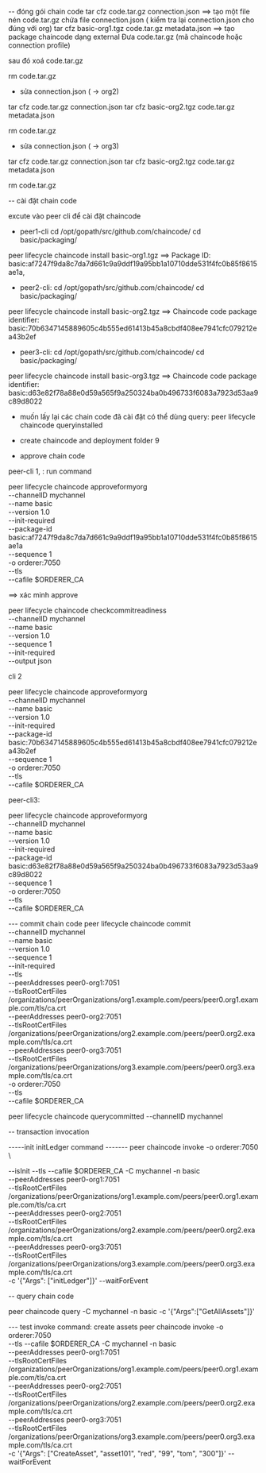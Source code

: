 -- đóng gói chain code 
tar cfz code.tar.gz connection.json    ==> tạo một file nén code.tar.gz chứa file connection.json
( kiểm tra lại connection.json cho đúng với org)
tar cfz basic-org1.tgz code.tar.gz metadata.json    ==> tạo package chaincode dạng external Đưa code.tar.gz (mã chaincode hoặc connection profile)

sau đó xoá code.tar.gz

rm code.tar.gz

+ sửa connection.json ( -> org2)

tar cfz code.tar.gz connection.json 
tar cfz basic-org2.tgz code.tar.gz metadata.json 

rm code.tar.gz

+ sửa connection.json ( -> org3)

tar cfz code.tar.gz connection.json 
tar cfz basic-org2.tgz code.tar.gz metadata.json 

rm code.tar.gz

-- cài đặt chain code 

excute vào peer cli để cài đặt chaincode
- peer1-cli
cd /opt/gopath/src/github.com/chaincode/
cd basic/packaging/

peer lifecycle chaincode install basic-org1.tgz
==> Package ID: basic:af7247f9da8c7da7d661c9a9ddf19a95bb1a10710dde531f4fc0b85f8615ae1a,

- peer2-cli: 
cd /opt/gopath/src/github.com/chaincode/
cd basic/packaging/

peer lifecycle chaincode install basic-org2.tgz
==> Chaincode code package identifier: basic:70b6347145889605c4b555ed61413b45a8cbdf408ee7941cfc079212ea43b2ef

- peer3-cli: 
cd /opt/gopath/src/github.com/chaincode/
cd basic/packaging/

peer lifecycle chaincode install basic-org3.tgz
==> Chaincode code package identifier: basic:d63e82f78a88e0d59a565f9a250324ba0b496733f6083a7923d53aa9c89d8022


+ muốn lấy lại các chain code đã cài  đặt có thể dùng query: 
peer lifecycle chaincode queryinstalled

- create chaincode and deployment
 folder 9

- approve chain code 

peer-cli 1, : run command

peer lifecycle chaincode approveformyorg \
  --channelID mychannel \
  --name basic \
  --version 1.0 \
  --init-required \
  --package-id basic:af7247f9da8c7da7d661c9a9ddf19a95bb1a10710dde531f4fc0b85f8615ae1a \
  --sequence 1 \
  -o orderer:7050 \
  --tls \
  --cafile $ORDERER_CA





==> xác minh approve

peer lifecycle chaincode checkcommitreadiness \
  --channelID mychannel \
  --name basic \
  --version 1.0 \
  --sequence 1 \
  --init-required \
  --output json



cli 2

peer lifecycle chaincode approveformyorg \
  --channelID mychannel \
  --name basic \
  --version 1.0 \
  --init-required \
  --package-id basic:70b6347145889605c4b555ed61413b45a8cbdf408ee7941cfc079212ea43b2ef \
  --sequence 1 \
  -o orderer:7050 \
  --tls \
  --cafile $ORDERER_CA


peer-cli3:

peer lifecycle chaincode approveformyorg \
  --channelID mychannel \
  --name basic \
  --version 1.0 \
  --init-required \
  --package-id basic:d63e82f78a88e0d59a565f9a250324ba0b496733f6083a7923d53aa9c89d8022 \
  --sequence 1 \
  -o orderer:7050 \
  --tls \
  --cafile $ORDERER_CA


--- commit chain code
peer lifecycle chaincode commit \
  --channelID mychannel \
  --name basic \
  --version 1.0 \
  --sequence 1 \
  --init-required \
  --tls \
  --peerAddresses peer0-org1:7051 \
    --tlsRootCertFiles /organizations/peerOrganizations/org1.example.com/peers/peer0.org1.example.com/tls/ca.crt \
  --peerAddresses peer0-org2:7051 \
    --tlsRootCertFiles /organizations/peerOrganizations/org2.example.com/peers/peer0.org2.example.com/tls/ca.crt \
  --peerAddresses peer0-org3:7051 \
    --tlsRootCertFiles /organizations/peerOrganizations/org3.example.com/peers/peer0.org3.example.com/tls/ca.crt \
  -o orderer:7050 \
  --tls \
  --cafile $ORDERER_CA



peer lifecycle chaincode querycommitted --channelID mychannel


-- transaction invocation



-----init initLedger command -------
peer chaincode invoke -o orderer:7050 \

--isInit --tls --cafile $ORDERER_CA -C mychannel -n basic \
 --peerAddresses peer0-org1:7051 \
    --tlsRootCertFiles /organizations/peerOrganizations/org1.example.com/peers/peer0.org1.example.com/tls/ca.crt \
  --peerAddresses peer0-org2:7051 \
    --tlsRootCertFiles /organizations/peerOrganizations/org2.example.com/peers/peer0.org2.example.com/tls/ca.crt \
  --peerAddresses peer0-org3:7051 \
    --tlsRootCertFiles /organizations/peerOrganizations/org3.example.com/peers/peer0.org3.example.com/tls/ca.crt \
-c '{"Args": ["initLedger"]}' --waitForEvent



-- query chain code

peer chaincode query -C mychannel -n basic -c '{"Args":["GetAllAssets"]}'




--- test invoke command: create assets 
peer chaincode invoke -o orderer:7050 \
--tls --cafile $ORDERER_CA -C mychannel -n basic \
 --peerAddresses peer0-org1:7051 \
    --tlsRootCertFiles /organizations/peerOrganizations/org1.example.com/peers/peer0.org1.example.com/tls/ca.crt \
  --peerAddresses peer0-org2:7051 \
    --tlsRootCertFiles /organizations/peerOrganizations/org2.example.com/peers/peer0.org2.example.com/tls/ca.crt \
  --peerAddresses peer0-org3:7051 \
    --tlsRootCertFiles /organizations/peerOrganizations/org3.example.com/peers/peer0.org3.example.com/tls/ca.crt \
-c '{"Args": ["CreateAsset", "asset101", "red", "99", "tom", "300"]}' --waitForEvent